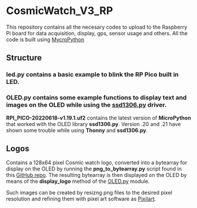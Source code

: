 # CosmicWatch_V3_RP

This repository contains all the necesary codes to upload to the Raspberry Pi board for data acquisition, display, gps, sensor usage and others. All the code is built using [MycroPython](https://github.com/micropython)

## Structure

### led.py contains a basic example to blink the RP Pico built in LED.

### OLED.py contains some example functions to display text and images on the OLED while using the [ssd1306.py](https://github.com/micropython/micropython-lib/blob/master/micropython/drivers/display/ssd1306/ssd1306.py) driver.

**RPI_PICO-20220618-v1.19.1.uf2** contains the latest version of **MicroPython** that worked with the OLED library **ssd1306.py**. Version .20 and .21 have shown some trouble while using **Thonny** and **ssd1306.py**.

## Logos

Contains a 128x64 pixel Cosmic watch logo, converted into a bytearray for display on the OLED by running the **png_to_bytearray.py** script found in this [GitHub repo](https://github.com/makerportal/rpi-pico-ssd1306/blob/main/python3/png_to_bytearray.py). The resulting bytearray is then displayed on the OLED by means of the **display_logo** method of the [OLED.py](#oled-py) module.

Such images can be created by resizng png files to the desired pixel resolution and refining them with pixel art software as [Pixilart](https://www.pixilart.com/).
